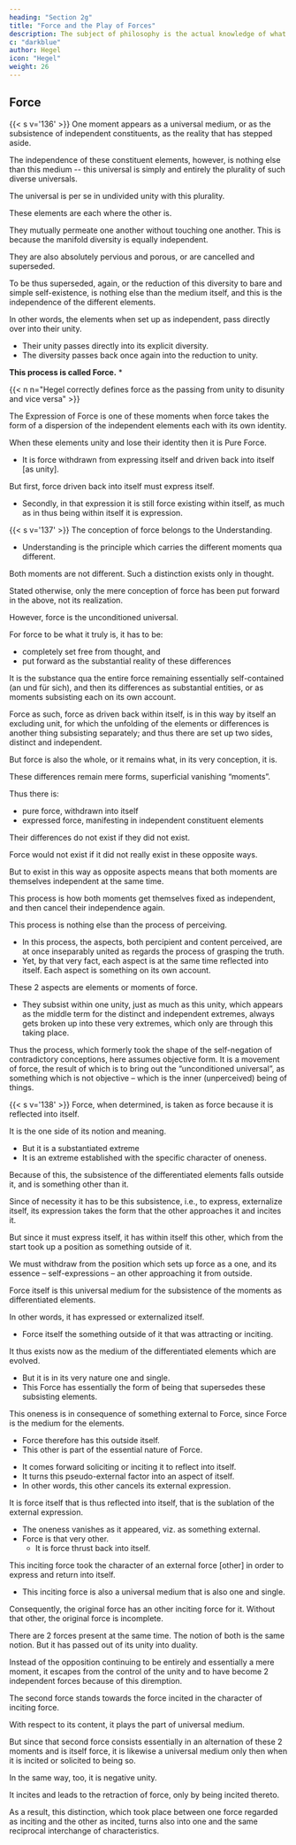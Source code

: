 ```yaml
---
heading: "Section 2g"
title: "Force and the Play of Forces"
description: The subject of philosophy is the actual knowledge of what truly is.
c: "darkblue"
author: Hegel
icon: "Hegel"
weight: 26
---
```



## Force

{{< s v='136' >}} One moment appears as a universal medium, or as the subsistence of independent constituents, as the reality that has stepped aside. 

The independence of these constituent elements, however, is nothing else than this medium -- this universal is simply and entirely the plurality of such diverse universals. 

The universal is per se in undivided unity with this plurality.

These elements are each where the other is.

They mutually permeate one another without touching one another. This is because the manifold diversity is equally independent. 

They are also absolutely pervious and porous, or are cancelled and superseded.

To be thus superseded, again, or the reduction of this diversity to bare and simple self-existence, is nothing else than the medium itself, and this is the independence of the different elements.

In other words, the elements when set up as independent, pass directly over into their unity.
- Their unity passes directly into its explicit diversity.
- The diversity passes back once again into the reduction to unity. 

**This process is called Force.** *

{{< n n="Hegel correctly defines force as the passing from unity to disunity and vice versa" >}}




The Expression of Force is one of these moments when force takes the form of a dispersion of the independent elements each with its own identity.

When these elements unity and lose their identity then it is Pure Force. 
- It is force withdrawn from expressing itself and driven back into itself [as unity].
<!-- , however, force takes the form of that wherein they disappear and vanish, it is Force proper,   -->

But first, force driven back into itself must express itself. 
- Secondly, in that expression it is still force existing within itself, as much as in thus being within itself it is expression.

<!-- Φ 137.  -->

{{< s v='137' >}} The conception of force belongs to the Understanding.
- Understanding is the principle which carries the different moments qua different.

<!-- When we keep both moments in this immediate unity, it is , to which , that is, properly speaking,   -->

Both moments are not different. Such a distinction exists only in thought. 

Stated otherwise, only the mere conception of force has been put forward in the above, not its realization. 

However, force is the unconditioned universal. 
<!-- which is in itself just what it is for something else, or which holds difference within itself – for difference is nothing else than existence-for-an-other.  -->

For force to be what it truly is, it has to be:
- completely set free from thought, and
- put forward as the substantial reality of these differences

It is the substance qua the entire force remaining essentially self-contained (an und für sich), and then its differences as substantial entities, or as moments subsisting each on its own account.

Force as such, force as driven back within itself, is in this way by itself an excluding unit, for which the unfolding of the elements or differences is another thing subsisting separately; and thus there are set up two sides, distinct and independent.

But force is also the whole, or it remains what, in its very conception, it is.

These differences remain mere forms, superficial vanishing “moments”. 

Thus there is:
- pure force, withdrawn into itself
- expressed force, manifesting in independent constituent elements

Their differences do not exist if they did not exist. 

Force would not exist if it did not really exist in these opposite ways.

But to exist in this way as opposite aspects means that both moments are themselves independent at the same time.

This process is how both moments get themselves fixed as independent, and then cancel their independence again.

This process is nothing else than the process of perceiving. 
- In this process, the aspects, both percipient and content perceived, are at once inseparably united as regards the process of grasping the truth.
- Yet, by that very fact, each aspect is at the same time reflected into itself. Each aspect is something on its own account. 

These 2 aspects are elements or moments of force.
- They subsist within one unity, just as much as this unity, which appears as the middle term for the distinct and independent extremes, always gets broken up into these very extremes, which only are through this taking place.

Thus the process, which formerly took the shape of the self-negation of contradictory conceptions, here assumes objective form. It is a movement of force, the result of which is to bring out the “unconditioned universal”, as something which is not objective – which is the inner (unperceived) being of things.

<!-- Φ 138.  -->

{{< s v='138' >}} Force, when determined, is taken as force because it is reflected into itself. 

It is the one side of its notion and meaning. 
- But it is a substantiated extreme
- It is an extreme established with the specific character of oneness. 

Because of this, the subsistence of the differentiated elements falls outside it, and is something other than it.

Since of necessity it has to be this subsistence, i.e., to express, externalize itself, its expression takes the form that the other approaches it and incites it.

But since it must express itself, it has within itself this other, which from the start took up a position as something outside of it.

We must withdraw from the position which sets up force as a one, and its essence – self-expressions – an other approaching it from outside. 

Force itself is this universal medium for the subsistence of the moments as differentiated elements. 

In other words, it has expressed or externalized itself.
- Force itself the something outside of it that was attracting or inciting. 

It thus exists now as the medium of the differentiated elements which are evolved.
- But it is in its very nature one and single. 
- This Force has essentially the form of being that supersedes these subsisting elements. 

This oneness is in consequence of something external to Force, since Force is the medium for the elements.
- Force therefore has this outside itself.
- This other is part of the essential nature of Force. 
<!-- its essential being -->
  - It comes forward soliciting or inciting it to reflect into itself.
  - It turns this pseudo-external factor into an aspect of itself.
  - In other words, this other cancels its external expression. 

It is force itself that is thus reflected into itself, that is the sublation of the external expression.
- The oneness vanishes as it appeared, viz. as something external.
- Force is that very other.
  - It is force thrust back into itself.


This inciting force took the character of an external force [other] in order to express and return into itself.
- This inciting force is also a universal medium that is also one and single.


Consequently, the original force has an other inciting force for it. Without that other, the original force is incomplete. 

There are 2 forces present at the same time. The notion of both is the same notion. But it has passed out of its unity into duality. 

Instead of the opposition continuing to be entirely and essentially a mere moment, it escapes from the control of the unity and to have become 2 independent forces because of this diremption. 


The second force stands towards the force incited in the character of inciting force. 

With respect to its content, it plays the part of universal medium. 

But since that second force consists essentially in an alternation of these 2 moments and is itself force, it is likewise a universal medium only then when it is incited or solicited to being so.

In the same way, too, it is negative unity. 

It incites and leads to the retraction of force, only by being incited thereto. 

As a result, this distinction, which took place between one force regarded as inciting and the other as incited, turns also into one and the same reciprocal interchange of characteristics.
